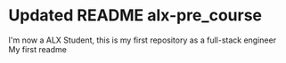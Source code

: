 # Updated README alx-pre_course
I'm now a ALX Student, this is my first repository as a full-stack engineer
My first readme
